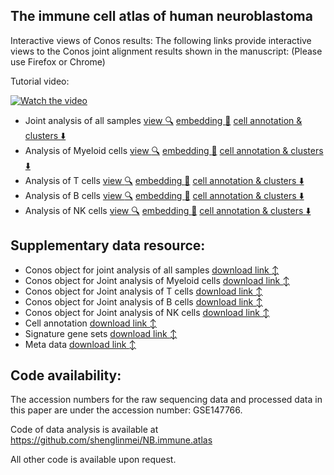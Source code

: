 ## The immune cell atlas of human neuroblastoma
Interactive views of Conos results:
The following links provide interactive views to the Conos joint alignment results shown in the manuscript: (Please use Firefox or Chrome) 

Tutorial video:

[![Watch the video](http://pklab.med.harvard.edu/shenglin//NB.immune.atlas/example2.png)](https://www.youtube.com/watch?v=12k0vl9wXXQ)


- Joint analysis of all samples [view :mag:](http://pklab.med.harvard.edu/nikolas/pagoda2/frontend/current/pagodaURL/index.html?fileURL=http://pklab.med.harvard.edu/shenglin//NB.immune.atlas/apps//all.all.bin)  [embedding :blue_book:](http://pklab.med.harvard.edu/shenglin//NB.immune.atlas/data/all.pdf) [cell annotation & clusters :arrow_down:](http://pklab.med.harvard.edu/shenglin/NB.immune.atlas/data/all.cells.txt)
- Analysis of Myeloid cells [view :mag:](http://pklab.med.harvard.edu/nikolas/pagoda2/frontend/current/pagodaURL/index.html?fileURL=http://pklab.med.harvard.edu/shenglin//NB.immune.atlas/apps/myeloid.all.bin) [embedding :blue_book:](http://pklab.med.harvard.edu/shenglin//NB.immune.atlas/data/Myeloid.pdf) [cell annotation & clusters :arrow_down:](http://pklab.med.harvard.edu/shenglin//NB.immune.atlas/data/myeloid.cells.txt)
- Analysis of T cells [view :mag:](http://pklab.med.harvard.edu/nikolas/pagoda2/frontend/current/pagodaURL/index.html?fileURL=http://pklab.med.harvard.edu/shenglin//NB.immune.atlas/apps//Tcell.all.bin) [embedding :blue_book:](http://pklab.med.harvard.edu/shenglin//NB.immune.atlas/data/Tcell.pdf) [cell annotation & clusters :arrow_down:](http://pklab.med.harvard.edu/shenglin/NB.immune.atlas/data/T.cells.txt)
- Analysis of B cells [view :mag:](http://pklab.med.harvard.edu/nikolas/pagoda2/frontend/current/pagodaURL/index.html?fileURL=http://pklab.med.harvard.edu/shenglin//NB.immune.atlas/apps//Bcell.all.bin) [embedding :blue_book:](http://pklab.med.harvard.edu/shenglin//NB.immune.atlas/data/Bcell.pdf) [cell annotation & clusters :arrow_down:](http://pklab.med.harvard.edu/shenglin//NB.immune.atlas/data/B.cells.txt)
- Analysis of NK cells [view :mag:](http://pklab.med.harvard.edu/nikolas/pagoda2/frontend/current/pagodaURL/index.html?fileURL=http://pklab.med.harvard.edu/shenglin//NB.immune.atlas/apps//NK.all.bin) [embedding :blue_book:](http://pklab.med.harvard.edu/shenglin//NB.immune.atlas/data/NK.pdf) [cell annotation & clusters :arrow_down:](http://pklab.med.harvard.edu/shenglin//NB.immune.atlas/data/NK.cells.txt)


## Supplementary data resource:

- Conos object for joint analysis of all samples  [download link :arrow_up_down:](http://pklab.med.harvard.edu/shenglin//NB.immune.atlas/data/all.conos.rds)
- Conos object for Joint analysis of Myeloid cells  [download link :arrow_up_down:](http://pklab.med.harvard.edu/shenglin//NB.immune.atlas/data/myeloid.conos.rds)
- Conos object for Joint analysis of T cells  [download link :arrow_up_down:](http://pklab.med.harvard.edu/shenglin//NB.immune.atlas/data/Tcell.conos.rds)
- Conos object for Joint analysis of B cells  [download link :arrow_up_down:](http://pklab.med.harvard.edu/shenglin//NB.immune.atlas/data/Bcell.conos.rds)
- Conos object for Joint analysis of NK cells  [download link :arrow_up_down:](http://pklab.med.harvard.edu/shenglin//NB.immune.atlas/data/NK.conos.rds)
- Cell annotation  [download link :arrow_up_down:](http://pklab.med.harvard.edu/shenglin//NB.immune.atlas/data/all.cells.csv)
- Signature gene sets  [download link :arrow_up_down:](http://pklab.med.harvard.edu/shenglin//NB.immune.atlas/data/Signature.genes.xlsx)
- Meta data  [download link :arrow_up_down:](http://pklab.med.harvard.edu/shenglin//NB.immune.atlas/data/metaData.xlsx)


## Code availability:
The accession numbers for the raw sequencing data and processed data in this paper are under the accession number: GSE147766.

Code of data analysis is available at https://github.com/shenglinmei/NB.immune.atlas

All other code is available upon request.

